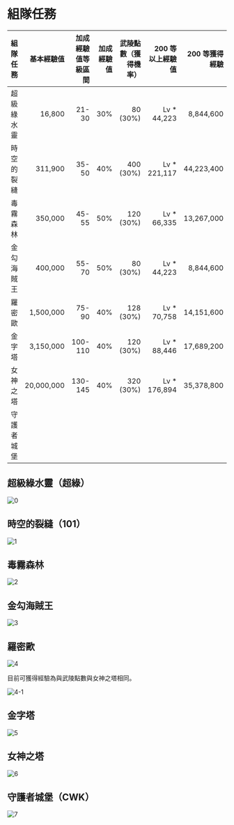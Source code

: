 # 組隊任務

| 組隊任務  | 基本經驗值      | 加成經驗值等級區間 | 加成經驗值 | 武陵點數（獲得機率） | 200 等以上經驗值    | 200 等獲得經驗  | 活躍度 |
| ----- | ---------: | --------: | ----: | ---------: | ------------: | ---------: | --: |
| 超級綠水靈 | 16,800     | 21-30     | 30%   | 80 (30%)   | Lv \* 44,223  | 8,844,600  | 38  |
| 時空的裂縫 | 311,900    | 35-50     | 40%   | 400 (30%)  | Lv \* 221,117 | 44,223,400 | 66  |
| 毒霧森林  | 350,000    | 45-55     | 50%   | 120 (30%)  | Lv \* 66,335  | 13,267,000 | 20  |
| 金勾海賊王 | 400,000    | 55-70     | 50%   | 80 (30%)   | Lv \* 44,223  | 8,844,600  | 5   |
| 羅密歐   | 1,500,000  | 75-90     | 40%   | 128 (30%)  | Lv \* 70,758  | 14,151,600 | 10  |
| 金字塔   | 3,150,000  | 100-110   | 40%   | 120 (30%)  | Lv \* 88,446  | 17,689,200 | 8   |
| 女神之塔  | 20,000,000 | 130-145   | 40%   | 320 (30%)  | Lv \* 176,894 | 35,378,800 | 10  |
| 守護者城堡 |            |           |       |            |               |            | 40  |

## 超級綠水靈（超綠）

![0](0.png)

## 時空的裂縫（101）

![1](1.png)

## 毒霧森林

![2](2.png)

## 金勾海賊王

![3](3.png)

## 羅密歐

![4](4.png)

目前可獲得經驗為與武陵點數與女神之塔相同。

![4-1](4-1.png)

## 金字塔

![5](5.png)

## 女神之塔

![6](6.png)

## 守護者城堡（CWK）

![7](7.png)
